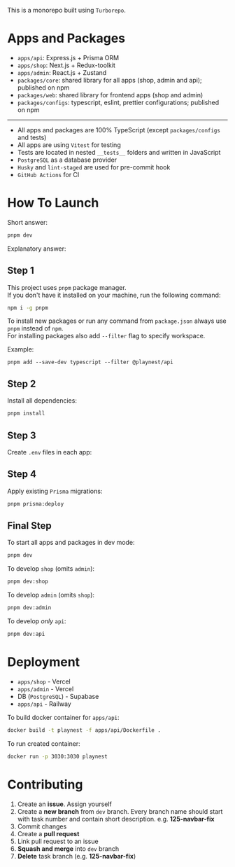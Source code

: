 This is a monorepo built using `Turborepo`.

# Apps and Packages

- `apps/api`: Express.js + Prisma ORM
- `apps/shop`: Next.js + Redux-toolkit
- `apps/admin`: React.js + Zustand
- `packages/core`: shared library for all apps (shop, admin and api); published on npm
- `packages/web`: shared library for frontend apps (shop and admin)
- `packages/configs`: typescript, eslint, prettier configurations; published on npm

---

- All apps and packages are 100% TypeScript (except `packages/configs` and tests)
- All apps are using `Vitest` for testing
- Tests are located in nested `__tests__` folders and written in JavaScript
- `PostgreSQL` as a database provider
- `Husky` and `lint-staged` are used for pre-commit hook
- `GitHub Actions` for CI

# How To Launch

Short answer:

```bash
pnpm dev
```

Explanatory answer:

## Step 1

This project uses `pnpm` package manager.  
If you don't have it installed on your machine, run the following command:

```bash
npm i -g pnpm
```

To install new packages or run any command from `package.json` always use `pnpm` instead of `npm`.  
For installing packages also add `--filter` flag to specify workspace.

Example:

```
pnpm add --save-dev typescript --filter @playnest/api
```

## Step 2

Install all dependencies:

```bash
pnpm install
```

## Step 3

Create `.env` files in each app:

## Step 4

Apply existing `Prisma` migrations:

```bash
pnpm prisma:deploy
```

## Final Step

To start all apps and packages in dev mode:

```bash
pnpm dev
```

To develop `shop` (omits `admin`):

```bash
pnpm dev:shop
```

To develop `admin` (omits `shop`):

```bash
pnpm dev:admin
```

To develop _only_ `api`:

```bash
pnpm dev:api
```

# Deployment

- `apps/shop` - Vercel
- `apps/admin` - Vercel
- DB (`PostgreSQL`) - Supabase
- `apps/api` - Railway

To build docker container for `apps/api`:

```bash
docker build -t playnest -f apps/api/Dockerfile .
```

To run created container:

```bash
docker run -p 3030:3030 playnest
```

# Contributing

1. Create an **issue**. Assign yourself
2. Create a **new branch** from `dev` branch. Every branch name should start with task number and contain short
   description. e.g. **125-navbar-fix**
3. Commit changes
4. Create a **pull request**
5. Link pull request to an issue
6. **Squash and merge** into `dev` branch
7. **Delete** task branch (e.g. **125-navbar-fix**)
